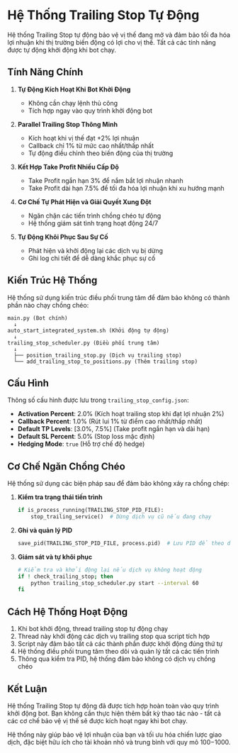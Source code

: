 # Hệ Thống Trailing Stop Tự Động

Hệ thống Trailing Stop tự động bảo vệ vị thế đang mở và đảm bảo tối đa hóa lợi nhuận khi thị trường biến động có lợi cho vị thế. Tất cả các tính năng được tự động khởi động khi bot chạy.

## Tính Năng Chính

1. **Tự Động Kích Hoạt Khi Bot Khởi Động**
   - Không cần chạy lệnh thủ công
   - Tích hợp ngay vào quy trình khởi động bot

2. **Parallel Trailing Stop Thông Minh**
   - Kích hoạt khi vị thế đạt +2% lợi nhuận
   - Callback chỉ 1% từ mức cao nhất/thấp nhất 
   - Tự động điều chỉnh theo biến động của thị trường

3. **Kết Hợp Take Profit Nhiều Cấp Độ**
   - Take Profit ngắn hạn 3% để nắm bắt lợi nhuận nhanh
   - Take Profit dài hạn 7.5% để tối đa hóa lợi nhuận khi xu hướng mạnh

4. **Cơ Chế Tự Phát Hiện và Giải Quyết Xung Đột**
   - Ngăn chặn các tiến trình chồng chéo tự động
   - Hệ thống giám sát tình trạng hoạt động 24/7

5. **Tự Động Khôi Phục Sau Sự Cố**
   - Phát hiện và khởi động lại các dịch vụ bị dừng
   - Ghi log chi tiết để dễ dàng khắc phục sự cố

## Kiến Trúc Hệ Thống

Hệ thống sử dụng kiến trúc điều phối trung tâm để đảm bảo không có thành phần nào chạy chồng chéo:

```
main.py (Bot chính)
  ↓
auto_start_integrated_system.sh (Khởi động tự động)
  ↓
trailing_stop_scheduler.py (Điều phối trung tâm)
  ↓
  ├── position_trailing_stop.py (Dịch vụ trailing stop)
  └── add_trailing_stop_to_positions.py (Thêm trailing stop)
```

## Cấu Hình 

Thông số cấu hình được lưu trong `trailing_stop_config.json`:

- **Activation Percent**: 2.0% (Kích hoạt trailing stop khi đạt lợi nhuận 2%)
- **Callback Percent**: 1.0% (Rút lui 1% từ điểm cao nhất/thấp nhất)
- **Default TP Levels**: [3.0%, 7.5%] (Take profit ngắn hạn và dài hạn)
- **Default SL Percent**: 5.0% (Stop loss mặc định)
- **Hedging Mode**: `true` (Hỗ trợ chế độ hedge)

## Cơ Chế Ngăn Chồng Chéo

Hệ thống sử dụng các biện pháp sau để đảm bảo không xảy ra chồng chép:

1. **Kiểm tra trạng thái tiến trình**
   ```python
   if is_process_running(TRAILING_STOP_PID_FILE):
       stop_trailing_service()  # Dừng dịch vụ cũ nếu đang chạy
   ```

2. **Ghi và quản lý PID**
   ```python
   save_pid(TRAILING_STOP_PID_FILE, process.pid)  # Lưu PID để theo dõi
   ```

3. **Giám sát và tự khôi phục**
   ```bash
   # Kiểm tra và khởi động lại nếu dịch vụ không hoạt động
   if ! check_trailing_stop; then
       python trailing_stop_scheduler.py start --interval 60
   fi
   ```

## Cách Hệ Thống Hoạt Động

1. Khi bot khởi động, thread trailing stop tự động chạy
2. Thread này khởi động các dịch vụ trailing stop qua script tích hợp
3. Script này đảm bảo tất cả các thành phần được khởi động đúng thứ tự
4. Hệ thống điều phối trung tâm theo dõi và quản lý tất cả các tiến trình
5. Thông qua kiểm tra PID, hệ thống đảm bảo không có dịch vụ chồng chéo

## Kết Luận

Hệ thống Trailing Stop tự động đã được tích hợp hoàn toàn vào quy trình khởi động bot. Bạn không cần thực hiện thêm bất kỳ thao tác nào - tất cả các cơ chế bảo vệ vị thế sẽ được kích hoạt ngay khi bot chạy.

Hệ thống này giúp bảo vệ lợi nhuận của bạn và tối ưu hóa chiến lược giao dịch, đặc biệt hữu ích cho tài khoản nhỏ và trung bình với quy mô $100-$1000.